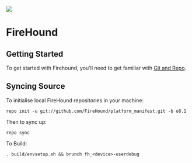 <img align="center" src="https://i.imgur.com/NtqTao3.png">

FireHound
=========

Getting Started
---------------
To get started with Firehound, you'll need to get familiar with [Git and Repo](http://source.android.com/source/using-repo.html).

Syncing Source
--------------
To initialise local FireHound repositories in your machine:

    repo init -u git://github.com/FireHound/platform_manifest.git -b o8.1

Then to sync up:

    repo sync

To Build:

    . build/envsetup.sh && brunch fh_<device>-userdebug
